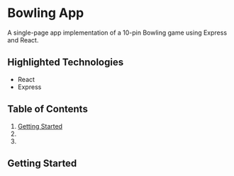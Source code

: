 # Bowling App
A single-page app implementation of a 10-pin Bowling game using Express and React.

## Highlighted Technologies
- React
- Express


## Table of Contents
1. [Getting Started](#start)
2.
3.

<a name="start"/>

## Getting Started